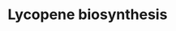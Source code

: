 ---
annotations:
- id: PW:0001291
  parent: classic metabolic pathway
  type: Pathway Ontology
  value: lycopene biosynthetic pathway
- id: PW:0000697
  parent: classic metabolic pathway
  type: Pathway Ontology
  value: carotenoid biosynthetic pathway
authors:
- Pjaiswal
- AlexanderPico
- Ddigles
- Egonw
- MaintBot
- DeSl
description: Maize is one of the essential staple cereal crop plant that has the ability
  to naturally accumulate nutritionally important carotenoids in the edible seed endosperm.
  The carotenoid pigments are generally C40 isoprenoids that are hydrophobic and synthesized
  in the plastids. Amyloplast is the kind of plastid found in seed endosperm. The
  final product all-trans-lycopene synthesized in the final step in this pathway is
  the founder precursor for carotenoid biosynthesis in plants.
last-edited: 2019-09-17
organisms:
- Zea mays
redirect_from:
- /index.php/Pathway:WP2204
- /instance/WP2204
revision: null
schema-jsonld:
- '@context': https://schema.org/
  '@id': https://wikipathways.github.io/pathways/WP2204.html
  '@type': Dataset
  creator:
    '@type': Organization
    name: WikiPathways
  description: Maize is one of the essential staple cereal crop plant that has the
    ability to naturally accumulate nutritionally important carotenoids in the edible
    seed endosperm. The carotenoid pigments are generally C40 isoprenoids that are
    hydrophobic and synthesized in the plastids. Amyloplast is the kind of plastid
    found in seed endosperm. The final product all-trans-lycopene synthesized in the
    final step in this pathway is the founder precursor for carotenoid biosynthesis
    in plants.
  keywords:
  - 15,9-cis-phytofluene
  - 15-cis-phytoene
  - 7',9'-cis-lycopene
  - 7,9,9'-cis-neurosporene
  - 9'-cis-neurosporene
  - 9,15,9'-tri-cis-ζ-carotene
  - 9,9'-di-cis-ζ-carotene
  - Carotenoid Biosynthesis
  - EC:1.3.5.5 (PDS)
  - EC:1.3.5.6 (ZDS)
  - EC:2.5.1.32 (PSY)
  - EC:5.2.1.12 (Z-ISO)
  - EC:5.2.1.13 (CRITSO)
  - GRMZM2G011746 (Z-ISO)
  - GRMZM2G106531 (CRTISO2-pseudogene)
  - GRMZM2G108457 (CRTISO1)
  - GRMZM2G149317 (PSY2)
  - GRMZM2G300348 (PSY1)
  - GRMZM2G410515 (PDS/VP5)
  - GRMZM2G454952 (ZDS)
  - all-trans-lycopene
  - geranyl-geranyl diphosphate
  - prephytoene diphosphate
  license: CC0
  name: Lycopene biosynthesis
seo: CreativeWork
title: Lycopene biosynthesis
wpid: WP2204
---
